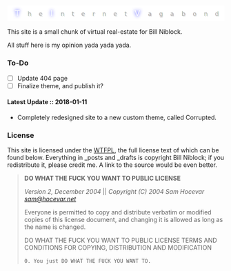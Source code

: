 ![The Internet Vagabond](src/images/TIV_GitHub_Readme.png)

This site is a small chunk of virtual real-estate for Bill Niblock.

All stuff here is my opinion yada yada yada.

### To-Do
* [ ] Update 404 page
* [ ] Finalize theme, and publish it?

#### Latest Update :: 2018-01-11
* Completely redesigned site to a new custom theme, called Corrupted.

### License

This site is licensed under the [WTFPL](http://www.wtfpl.net/), the full license
text of which can be found below. Everything in \_posts and \_drafts is
copyright Bill Niblock; if you redistribute it, please credit me. A link to the
source would be even better.

> **DO WHAT THE FUCK YOU WANT TO PUBLIC LICENSE**
>
> _Version 2, December 2004_ || 
> _Copyright (C) 2004 Sam Hocevar <sam@hocevar.net>_
>
> Everyone is permitted to copy and distribute verbatim or modified 
> copies of this license document, and changing it is allowed as long 
> as the name is changed. 
>
> DO WHAT THE FUCK YOU WANT TO PUBLIC LICENSE 
> TERMS AND CONDITIONS FOR COPYING, DISTRIBUTION AND MODIFICATION 
>
>     0. You just DO WHAT THE FUCK YOU WANT TO.
